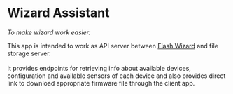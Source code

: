 ﻿# Wizard Assistant
*To make wizard work easier.*

This app is intended to work as API server between [Flash Wizard](https://github.com/gerwant/flash-wizard) and file storage server.<br/><br/>
It provides endpoints for retrieving info about available devices, configuration and available sensors of each device and also provides direct link to download appropriate firmware file through the client app.
